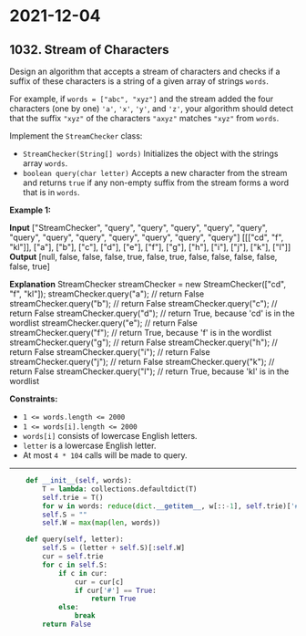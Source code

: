 # 2021-12-04

## 1032. Stream of Characters

Design an algorithm that accepts a stream of characters and checks if a suffix of these characters is a string of a given array of strings `words`.

For example, if `words = ["abc", "xyz"]` and the stream added the four characters (one by one) `'a'`, `'x'`, `'y'`, and `'z'`, your algorithm should detect that the suffix `"xyz"` of the characters `"axyz"` matches `"xyz"` from `words`.

Implement the `StreamChecker` class:

- `StreamChecker(String[] words)` Initializes the object with the strings array `words`.
- `boolean query(char letter)` Accepts a new character from the stream and returns `true` if any non-empty suffix from the stream forms a word that is in `words`.

**Example 1:**

**Input**
\["StreamChecker", "query", "query", "query", "query", "query", "query", "query", "query", "query", "query", "query", "query"\]
\[\[\["cd", "f", "kl"\]\], \["a"\], \["b"\], \["c"\], \["d"\], \["e"\], \["f"\], \["g"\], \["h"\], \["i"\], \["j"\], \["k"\], \["l"\]\]
**Output**
\[null, false, false, false, true, false, true, false, false, false, false, false, true\]

**Explanation**
StreamChecker streamChecker = new StreamChecker(\["cd", "f", "kl"\]);
streamChecker.query("a"); // return False
streamChecker.query("b"); // return False
streamChecker.query("c"); // return False
streamChecker.query("d"); // return True, because 'cd' is in the wordlist
streamChecker.query("e"); // return False
streamChecker.query("f"); // return True, because 'f' is in the wordlist
streamChecker.query("g"); // return False
streamChecker.query("h"); // return False
streamChecker.query("i"); // return False
streamChecker.query("j"); // return False
streamChecker.query("k"); // return False
streamChecker.query("l"); // return True, because 'kl' is in the wordlist

**Constraints:**

- `1 <= words.length <= 2000`
- `1 <= words[i].length <= 2000`
- `words[i]` consists of lowercase English letters.
- `letter` is a lowercase English letter.
- At most `4 * 104` calls will be made to query.

---

```py
    def __init__(self, words):
        T = lambda: collections.defaultdict(T)
        self.trie = T()
        for w in words: reduce(dict.__getitem__, w[::-1], self.trie)['#'] = True
        self.S = ""
        self.W = max(map(len, words))

    def query(self, letter):
        self.S = (letter + self.S)[:self.W]
        cur = self.trie
        for c in self.S:
            if c in cur:
                cur = cur[c]
                if cur['#'] == True:
                    return True
            else:
                break
        return False
```

